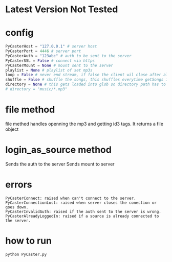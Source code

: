# Latest Version Not Tested

# config
```python
PyCasterHost = "127.0.0.1" # server host
PyCasterPort = 4446 # server port
PyCasterAuth = "123abc" # auth to be sent to the server
PyCasterSSL = False # connect via https
PyCasterMount = None # mount sent to the server
playlist = None # playlist of set mp3s
loop = False # never end stream, if false the client wil close after all files have been played
shuffle = False # shuffle the songs, this shuffles everytime getSongs is called
directory = None # this gets loaded into glob so directory path has to include regex
# directory = "music/*.mp3"
```

# file method
file methed handles openning the mp3 and getting id3 tags.
It returns a file object

# login_as_source method
Sends the auth to the server
Sends mount to server

# errors
```
PyCasterConnect: raised when can't connect to the server.
PyCasterConnectionLost: raised when server closes the conection or goes down.
PyCasterInvalidAuth: raised if the auth sent to the server is wrong.
PyCasterAlreadyLoggedIn: raised if a source is already connected to the server.
```
# how to run
```bash
python PyCaster.py
```
